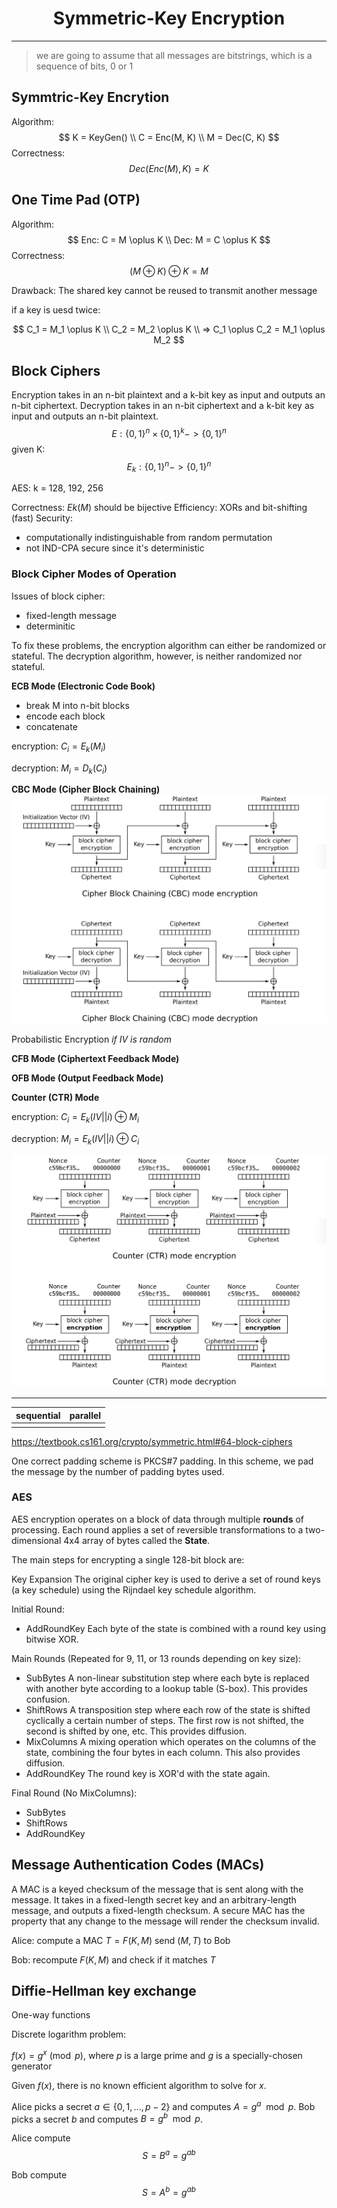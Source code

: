 # <center> Symmetric-Key Encryption
---
>we are going to assume that all messages are bitstrings, which is a sequence of bits, 0 or 1
## Symmtric-Key Encrytion
Algorithm:
$$
K = KeyGen() \\
C = Enc(M, K) \\
M = Dec(C, K)
$$
Correctness: 
$$
Dec(Enc(M), K) = K
$$

## One Time Pad (OTP)
Algorithm:
$$
Enc: C = M \oplus K \\
Dec: M = C \oplus K
$$
Correctness:
$$
(M \oplus K) \oplus K = M
$$

Drawback: The shared key cannot be reused to transmit another message

if a key is uesd twice:

$$
C_1 = M_1 \oplus K \\
C_2 = M_2 \oplus K \\
=> C_1 \oplus C_2 = M_1 \oplus M_2
$$

## Block Ciphers


Encryption takes in an n-bit plaintext and a k-bit key as input and outputs an n-bit ciphertext. 
Decryption takes in an n-bit ciphertext and a k-bit key as input and outputs an n-bit plaintext.
$$
E:\{0,1\}^n \times \{0,1\}^k -> \{0, 1\}^n
$$
given K:
$$
E_k:\{0,1\}^n -> \{0, 1\}^n
$$


AES: k = 128, 192, 256


Correctness: $Ek(M)$ should be bijective 
Efficiency: XORs and bit-shifting (fast)
Security: 
- computationally indistinguishable from random permutation
- not IND-CPA secure since it's deterministic

###  Block Cipher Modes of Operation
Issues of block cipher:
- fixed-length message
- determinitic
  
To fix these problems, the encryption algorithm can either be randomized or stateful. 
The decryption algorithm, however, is neither randomized nor stateful.

**ECB Mode (Electronic Code Book)**
- break M into n-bit blocks 
- encode each block
- concatenate
  
encryption: $C_i = E_k(M_i)$

decryption: $M_i = D_k(C_i)$

**CBC Mode (Cipher Block Chaining)**
![](cbc.png)

Probabilistic Encryption *if IV is random*

**CFB Mode (Ciphertext Feedback Mode)**

**OFB Mode (Output Feedback Mode)**

**Counter (CTR) Mode**

encryption: $C_i = E_k(IV||i) \oplus M_i$

decryption: $M_i = E_k(IV||i) \oplus C_i$


![](ctr.png)

---

|  sequential | parallel  |
|---|---|
|   |   |

<https://textbook.cs161.org/crypto/symmetric.html#64-block-ciphers>


One correct padding scheme is PKCS#7 padding. In this scheme, we pad the message by the number of padding bytes used.

### AES
AES encryption operates on a block of data through multiple **rounds** of processing. 
Each round applies a set of reversible transformations to a two-dimensional 4x4 array of bytes called the **​​State​​**.

The main steps for encrypting a single 128-bit block are:

Key Expansion
  The original cipher key is used to derive a set of round keys (a key schedule) using the Rijndael key schedule algorithm.

Initial Round:​
- ​​AddRoundKey
  Each byte of the state is combined with a round key using bitwise XOR.

Main Rounds (Repeated for 9, 11, or 13 rounds depending on key size):​
- SubBytes
  A non-linear substitution step where each byte is replaced with another byte according to a lookup table (S-box). 
  This provides confusion.
- ShiftRows
  A transposition step where each row of the state is shifted cyclically a certain number of steps. The first row is not shifted, the second is shifted by one, etc. 
  This provides diffusion.
- MixColumns
  A mixing operation which operates on the columns of the state, combining the four bytes in each column. 
  This also provides diffusion.
- AddRoundKey
  The round key is XOR'd with the state again.

Final Round (No MixColumns):​​

- ​SubBytes​​
- ​​ShiftRows​​
- ​​AddRoundKey​


## Message Authentication Codes (MACs)
A MAC is a keyed checksum of the message that is sent along with the message.
It takes in a fixed-length secret key and an arbitrary-length message, and outputs a fixed-length checksum. 
A secure MAC has the property that any change to the message will render the checksum invalid.

Alice: 
compute a MAC $T = F(K,M)$
send $(M,T)$ to Bob

Bob:
recompute $F(K,M)$ and check if it matches $T$

## Diffie-Hellman key exchange

One-way functions

Discrete logarithm problem:

$f(x) = g^x \pmod p$, where $p$ is a large prime and $g$ is a specially-chosen generator

Given $f(x)$, there is no known efficient algorithm to solve for $x$.

Alice picks a secret $a \in \{0,1,...,p-2\}$ and computes $A=g^a \mod p$. Bob picks a secret $b$ and computes $B=g^b \mod p$. 

Alice compute
$$
S=B^a = g^{ab}
$$

Bob compute
$$
S=A^b = g^{ab}
$$
